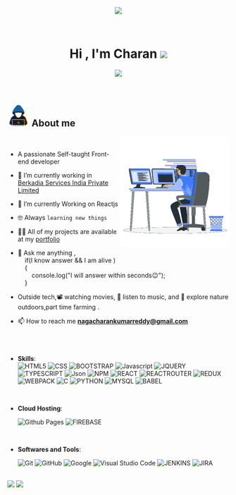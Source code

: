 
<p align="center">
  <img src="https://github.com/thompsonemerson/thompsonemerson/raw/master/cover-thompson.png" height="200"/>
</p>
<br>
<h1 align="center"><b>Hi , I'm Charan </b><img src="https://media.giphy.com/media/hvRJCLFzcasrR4ia7z/giphy.gif" width="35"></h1>

<p align="center">
  <a href="https://github.com/DenverCoder1/readme-typing-svg"><img src="https://readme-typing-svg.herokuapp.com?font=Time+New+Roman&color=cyan&size=25&center=true&vCenter=true&width=600&height=100&lines=;Self-taught+Front-End+Developer,;Active+Learner+and+Researcher,;Love+to+learn+new+stuffs..<3"></a>
</p>

<br>

## <picture><img src = "https://github.com/0xAbdulKhalid/0xAbdulKhalid/raw/main/assets/mdImages/about_me.gif" width = 50px></picture> **About me**

<picture> <img align="right" src="https://github.com/0xAbdulKhalid/0xAbdulKhalid/raw/main/assets/mdImages/Right_Side.gif" width = 250px></picture>

<br>

- A passionate Self-taught Front-end developer

- 🔭 I’m currently working in <a href="[https://www.wipro.com](https://berkadia.com/india/)/](https://berkadia.com/india/)" target="blank">Berkadia Services India Private Limited</a>

- 🌱 I’m currently Working on Reactjs

- 🤓 Always `learning new things`

- 👨‍💻 All of my projects are available at my [portfolio](https://nagacharankumarreddy.github.io/my-portfolio/)


- 💬  Ask me anything ,
<br>&nbsp;&nbsp;&nbsp;&nbsp;if(I know answer && I am alive ) <br>
    &nbsp;&nbsp;&nbsp;&nbsp;{ <br>
    &nbsp;&nbsp;&nbsp;&nbsp;&nbsp;&nbsp;&nbsp;&nbsp;console.log("I will answer within seconds😉");
    <br>&nbsp;&nbsp;&nbsp;&nbsp;}

- Outside tech,📽 watching movies, 🎵 listen to music, and 🌴 explore nature outdoors,part time farming .

- 📫 How to reach me **nagacharankumarreddy@gmail.com**

<br><br>

<p align="center">

- **Skills**:<br>
  ![HTML5](https://img.shields.io/badge/HTML5-E34F26?style=for-the-badge&logo=html5&logoColor=white)
  ![CSS](https://img.shields.io/badge/CSS3-1572B6?style=for-the-badge&logo=css3&logoColor=white)
  ![BOOTSTRAP](https://img.shields.io/badge/Bootstrap-563D7C?style=for-the-badge&logo=bootstrap&logoColor=white)
  ![Javascript](https://img.shields.io/badge/JavaScript-323330?style=for-the-badge&logo=javascript&logoColor=F7DF1E)
  ![JQUERY](https://img.shields.io/badge/jQuery-0769AD?style=for-the-badge&logo=jquery&logoColor=white)
  ![TYPESCRIPT](https://img.shields.io/badge/TypeScript-007ACC?style=for-the-badge&logo=typescript&logoColor=white)
  ![Json](https://img.shields.io/badge/json-5E5C5C?style=for-the-badge&logo=json&logoColor=white)
  ![NPM](https://img.shields.io/badge/npm-CB3837?style=for-the-badge&logo=npm&logoColor=white)
  ![REACT](https://img.shields.io/badge/React-20232A?style=for-the-badge&logo=react&logoColor=61DAFB)
  ![REACTROUTER](https://img.shields.io/badge/React_Router-CA4245?style=for-the-badge&logo=react-router&logoColor=white)
  ![REDUX](https://img.shields.io/badge/Redux-593D88?style=for-the-badge&logo=redux&logoColor=white)
  ![WEBPACK](https://img.shields.io/badge/Webpack-8DD6F9?style=for-the-badge&logo=Webpack&logoColor=white)
  ![C](https://img.shields.io/badge/C-00599C?style=for-the-badge&logo=c&logoColor=white)
  ![PYTHON](https://img.shields.io/badge/Python-FFD43B?style=for-the-badge&logo=python&logoColor=blue)
  ![MYSQL](https://img.shields.io/badge/MySQL-005C84?style=for-the-badge&logo=mysql&logoColor=white)
  ![BABEL](	https://img.shields.io/badge/Babel-F9DC3E?style=for-the-badge&logo=babel&logoColor=white)




<br>   
    

- **Cloud Hosting**:

  ![Github Pages](https://img.shields.io/badge/GitHub%20Pages-222222?style=for-the-badge&logo=GitHub%20Pages&logoColor=white)
  ![FIREBASE](	https://img.shields.io/badge/firebase-ffca28?style=for-the-badge&logo=firebase&logoColor=black)

<br>

- **Softwares and Tools**:

  ![Git](https://img.shields.io/badge/git-%23F05033.svg?style=for-the-badge&logo=git&logoColor=white)
  ![GitHub](https://img.shields.io/badge/github-%23121011.svg?style=for-the-badge&logo=github&logoColor=white)
  ![Google](https://img.shields.io/badge/google-%234285F4.svg?style=for-the-badge&logo=google&logoColor=white)
  ![Visual Studio Code](https://img.shields.io/badge/Visual%20Studio%20Code-0078d7.svg?style=for-the-badge&logo=visual-studio-code&logoColor=white)
    ![JENKINS](https://img.shields.io/badge/Jenkins-D24939?style=for-the-badge&logo=Jenkins&logoColor=white)
    ![JIRA](https://img.shields.io/badge/Jira-0052CC?style=for-the-badge&logo=Jira&logoColor=white)

  


<br>
<img src="https://github-profile-summary-cards.vercel.app/api/cards/profile-details?username=nagacharankumarreddy&theme=vue">
<img src="https://github-profile-trophy.vercel.app/?username=nagacharankumarreddy">


